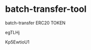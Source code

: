 # batch-transfer-tool
batch-transfer ERC20 TOKEN


















































egTLHj

Kp5EwtioU1
